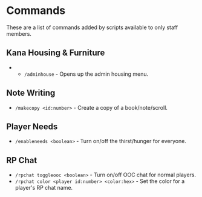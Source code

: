 # Commands
These are a list of commands added by scripts available to only staff members.

## Kana Housing & Furniture
* * ``/adminhouse`` - Opens up the admin housing menu.

## Note Writing
* ``/makecopy <id:number>`` - Create a copy of a book/note/scroll.

## Player Needs
* ``/enableneeds <boolean>`` - Turn on/off the thirst/hunger for everyone.

## RP Chat
* ``/rpchat toggleooc <boolean>`` - Turn on/off OOC chat for normal players.
* ``/rpchat color <player id:number> <color:hex>`` - Set the color for a player's RP chat name.
